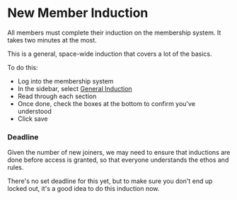 # New Member Induction 
All members must complete their induction on the membership system. It takes two minutes at the most.

This is a general, space-wide induction that covers a lot of the basics.

To do this:
- Log into the membership system
- In the sidebar, select [General Induction](https://members.hacman.org.uk/account/0/induction)
- Read through each section 
- Once done, check the boxes at the bottom to confirm you've understood 
- Click save

### Deadline
Given the number of new joiners, we may need to ensure that inductions are done before access is granted, so that everyone understands the ethos and rules.

There's no set deadline for this yet, but to make sure you don't end up locked out, it's a good idea to do this induction now.